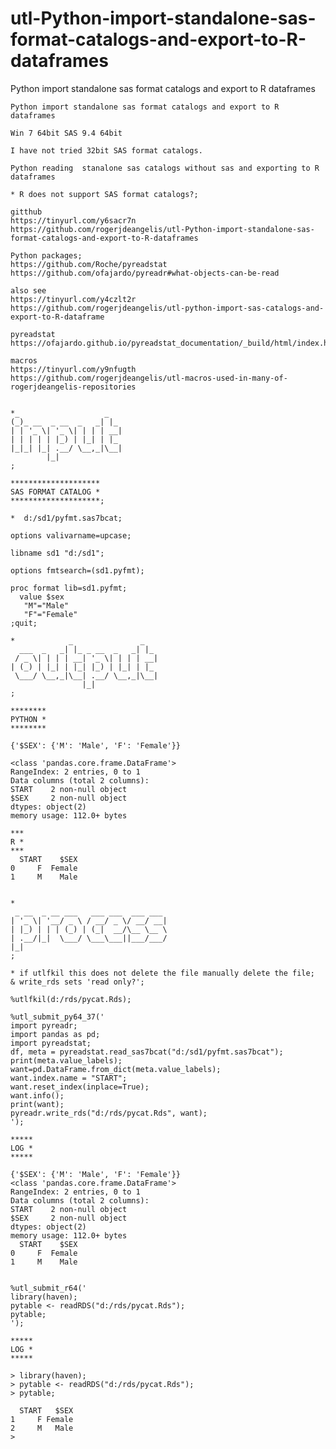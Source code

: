 # utl-Python-import-standalone-sas-format-catalogs-and-export-to-R-dataframes
Python import standalone sas format catalogs and export to R dataframes

    Python import standalone sas format catalogs and export to R dataframes

    Win 7 64bit SAS 9.4 64bit

    I have not tried 32bit SAS format catalogs.

    Python reading  stanalone sas catalogs without sas and exporting to R dataframes

    * R does not support SAS format catalogs?;

    gitthub
    https://tinyurl.com/y6sacr7n
    https://github.com/rogerjdeangelis/utl-Python-import-standalone-sas-format-catalogs-and-export-to-R-dataframes

    Python packages;
    https://github.com/Roche/pyreadstat
    https://github.com/ofajardo/pyreadr#what-objects-can-be-read

    also see
    https://tinyurl.com/y4czlt2r
    https://github.com/rogerjdeangelis/utl-python-import-sas-catalogs-and-export-to-R-dataframe

    pyreadstat
    https://ofajardo.github.io/pyreadstat_documentation/_build/html/index.html

    macros
    https://tinyurl.com/y9nfugth
    https://github.com/rogerjdeangelis/utl-macros-used-in-many-of-rogerjdeangelis-repositories


    *_                   _
    (_)_ __  _ __  _   _| |_
    | | '_ \| '_ \| | | | __|
    | | | | | |_) | |_| | |_
    |_|_| |_| .__/ \__,_|\__|
            |_|
    ;

    ********************
    SAS FORMAT CATALOG *
    ********************;

    *  d:/sd1/pyfmt.sas7bcat;

    options valivarname=upcase;

    libname sd1 "d:/sd1";

    options fmtsearch=(sd1.pyfmt);

    proc format lib=sd1.pyfmt;
      value $sex
       "M"="Male"
       "F"="Female"
    ;quit;

    *            _               _
      ___  _   _| |_ _ __  _   _| |_
     / _ \| | | | __| '_ \| | | | __|
    | (_) | |_| | |_| |_) | |_| | |_
     \___/ \__,_|\__| .__/ \__,_|\__|
                    |_|
    ;

    ********
    PYTHON *
    ********

    {'$SEX': {'M': 'Male', 'F': 'Female'}}

    <class 'pandas.core.frame.DataFrame'>
    RangeIndex: 2 entries, 0 to 1
    Data columns (total 2 columns):
    START    2 non-null object
    $SEX     2 non-null object
    dtypes: object(2)
    memory usage: 112.0+ bytes

    ***
    R *
    ***
      START    $SEX
    0     F  Female
    1     M    Male


    *
     _ __  _ __ ___   ___ ___  ___ ___
    | '_ \| '__/ _ \ / __/ _ \/ __/ __|
    | |_) | | | (_) | (_|  __/\__ \__ \
    | .__/|_|  \___/ \___\___||___/___/
    |_|
    ;

    * if utlfkil this does not delete the file manually delete the file;
    & write_rds sets 'read only?';

    %utlfkil(d:/rds/pycat.Rds);

    %utl_submit_py64_37('
    import pyreadr;
    import pandas as pd;
    import pyreadstat;
    df, meta = pyreadstat.read_sas7bcat("d:/sd1/pyfmt.sas7bcat");
    print(meta.value_labels);
    want=pd.DataFrame.from_dict(meta.value_labels);
    want.index.name = "START";
    want.reset_index(inplace=True);
    want.info();
    print(want);
    pyreadr.write_rds("d:/rds/pycat.Rds", want);
    ');

    *****
    LOG *
    *****

    {'$SEX': {'M': 'Male', 'F': 'Female'}}
    <class 'pandas.core.frame.DataFrame'>
    RangeIndex: 2 entries, 0 to 1
    Data columns (total 2 columns):
    START    2 non-null object
    $SEX     2 non-null object
    dtypes: object(2)
    memory usage: 112.0+ bytes
      START    $SEX
    0     F  Female
    1     M    Male


    %utl_submit_r64('
    library(haven);
    pytable <- readRDS("d:/rds/pycat.Rds");
    pytable;
    ');

    *****
    LOG *
    *****

    > library(haven);
    > pytable <- readRDS("d:/rds/pycat.Rds");
    > pytable;

      START   $SEX
    1     F Female
    2     M   Male
    >


